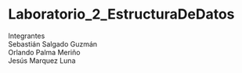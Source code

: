 # Laboratorio_2_EstructuraDeDatos

Integrantes  
Sebastián Salgado Guzmán  
Orlando Palma Meriño  
Jesús Marquez Luna
